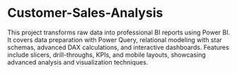 # Customer-Sales-Analysis
This project transforms raw data into professional BI reports using Power BI. It covers data preparation with Power Query, relational modeling with star schemas, advanced DAX calculations, and interactive dashboards. Features include slicers, drill-throughs, KPIs, and mobile layouts, showcasing advanced analysis and visualization techniques.
